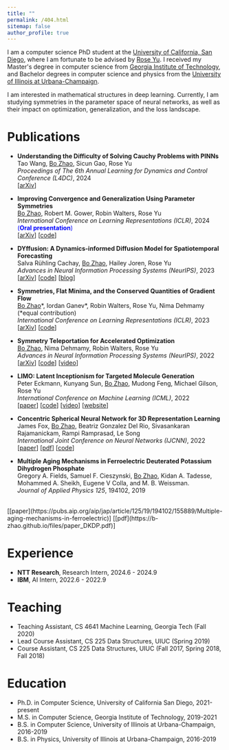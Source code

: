 ```yaml
---
title: ""
permalink: /404.html
sitemap: false
author_profile: true
---
```


I am a computer science PhD student at the [University of California, San Diego](https://www.ucsd.edu), where I am fortunate to be advised by [Rose Yu](https://roseyu.com). I received my Master's degree in computer science from [Georgia Institute of Technology](https://www.gatech.edu), and Bachelor degrees in computer science and physics from the [University of Illinois at Urbana-Champaign](https://illinois.edu). 

I am interested in mathematical structures in deep learning. Currently, I am studying symmetries in the parameter space of neural networks, as well as their impact on optimization, generalization, and the loss landscape.


Publications
======
* **Understanding the Difficulty of Solving Cauchy Problems with PINNs** <br>
Tao Wang, <u>Bo Zhao</u>, Sicun Gao, Rose Yu <br>
*Proceedings of The 6th Annual Learning for Dynamics and Control Conference (L4DC)*, 2024 <br>
[[arXiv](https://arxiv.org/abs/2405.02561)]

* **Improving Convergence and Generalization Using Parameter Symmetries** <br>
<u>Bo Zhao</u>, Robert M. Gower, Robin Walters, Rose Yu <br>
*International Conference on Learning Representations (ICLR)*, 2024 <span style="color:blue">(**Oral presentation**)</span> <br>
[[arXiv](https://arxiv.org/abs/2305.13404)]
[[code](https://github.com/Rose-STL-Lab/Teleportation-Optimization)]

<!--* **Understanding Mode Connectivity via Parameter Space Symmetry** <br>
<u>Bo Zhao</u>, Nima Dehmamy, Robin Walters, Rose Yu <br>
*Unifying Representations in Neural Models Workshop (UniReps)* at NeurIPS 2023 <br>
[[pdf](https://openreview.net/pdf?id=aP2a5i1iUf)]-->

* **DYffusion: A Dynamics-informed Diffusion Model for Spatiotemporal Forecasting** <br>
Salva Rühling Cachay, <u>Bo Zhao</u>, Hailey Joren, Rose Yu <br>
*Advances in Neural Information Processing Systems (NeurIPS)*, 2023 <br>
[[arXiv](https://arxiv.org/abs/2306.01984)]
[[code](https://github.com/Rose-STL-Lab/dyffusion)]
[[blog](https://ucsdml.github.io/2023/12/22/dyffusion.html)]

* **Symmetries, Flat Minima, and the Conserved Quantities of Gradient Flow** <br>
<u>Bo Zhao</u>\*, Iordan Ganev\*, Robin Walters, Rose Yu, Nima Dehmamy (\*equal contribution) <br>
*International Conference on Learning Representations (ICLR)*, 2023 <br>
[[arXiv](https://arxiv.org/abs/2210.17216)]
[[code](https://github.com/Rose-STL-Lab/Gradient-Flow-Symmetry)]
<!--[[talk](https://www.youtube.com/watch?v=6tgJLV06MfE)]-->

* **Symmetry Teleportation for Accelerated Optimization** <br>
<u>Bo Zhao</u>, Nima Dehmamy, Robin Walters, Rose Yu <br>
*Advances in Neural Information Processing Systems (NeurIPS)*, 2022 <br>
[[arXiv](https://arxiv.org/abs/2205.10637)]
[[code](https://github.com/Rose-STL-Lab/Symmetry-Teleportation)]
[[video](https://slideslive.com/38991922/symmetry-teleportation-for-accelerated-optimization)]

* **LIMO: Latent Inceptionism for Targeted Molecule Generation** <br>
Peter Eckmann, Kunyang Sun, <u>Bo Zhao</u>, Mudong Feng, Michael Gilson, Rose Yu <br>
*International Conference on Machine Learning (ICML)*, 2022 <br>
[[paper](https://proceedings.mlr.press/v162/eckmann22a.html)]
[[code](https://github.com/Rose-STL-Lab/LIMO)]
[[video](https://slideslive.com/38983948/limo-latent-inceptionism-for-targeted-molecule-generation)]
[[website](http://limo-aimd.com)]

* **Concentric Spherical Neural Network for 3D Representation Learning** <br>
James Fox, <u>Bo Zhao</u>, Beatriz Gonzalez Del Rio, Sivasankaran Rajamanickam, Rampi Ramprasad, Le Song <br>
*International Joint Conference on Neural Networks (IJCNN)*, 2022 <br>
[[paper](https://ieeexplore.ieee.org/abstract/document/9892358)]
[[pdf](https://b-zhao.github.io/files/paper_CSNN.pdf)]
[[code](https://github.com/foxjas/CSNN)]

* **Multiple Aging Mechanisms in Ferroelectric Deuterated Potassium Dihydrogen Phosphate** <br>
Gregory A. Fields, Samuel F. Cieszynski, <u>Bo Zhao</u>, Kidan A. Tadesse,  Mohammed A. Sheikh, Eugene V Colla, and M. B. Weissman. <br>
*Journal of Applied Physics 125*, 194102, 2019
 <br>
[[paper](https://pubs.aip.org/aip/jap/article/125/19/194102/155889/Multiple-aging-mechanisms-in-ferroelectric)]
[[pdf](https://b-zhao.github.io/files/paper_DKDP.pdf)]

<!-- Upcoming talks
======
Symmetries, Flat Minima, and the Conserved Quantities of Gradient Flow 

* AI TIME, May 2023
* [Boston Computation Club](https://bstn.cc), July 2023 -->


Experience
======
* **NTT Research**, Research Intern, 2024.6 - 2024.9
* **IBM**, AI Intern, 2022.6 - 2022.9


Teaching
======
* Teaching Assistant, CS 4641 Machine Learning, Georgia Tech (Fall 2020)
* Lead Course Assistant, CS 225 Data Structures, UIUC (Spring 2019)
* Course Assistant, CS 225 Data Structures, UIUC (Fall 2017, Spring 2018, Fall 2018)


Education
======
* Ph.D. in Computer Science, University of California San Diego, 2021-present
* M.S. in Computer Science, Georgia Institute of Technology, 2019-2021
* B.S. in Computer Science, University of Illinois at Urbana-Champaign, 2016-2019
* B.S. in Physics, University of Illinois at Urbana-Champaign, 2016-2019

<!-- Work experience
======
* Summer 2015: Research Assistant
  * Github University
  * Duties included: Tagging issues
  * Supervisor: Professor Git

* Fall 2015: Research Assistant
  * Github University
  * Duties included: Merging pull requests
  * Supervisor: Professor Hub
  
Skills
======
* Skill 1
* Skill 2
  * Sub-skill 2.1
  * Sub-skill 2.2
  * Sub-skill 2.3
* Skill 3


Talks
======
  <ul>{% for post in site.talks %}
    {% include archive-single-talk-cv.html %}
  {% endfor %}</ul>
  
  
Service and leadership
======
* Currently signed in to 43 different slack teams  -->
